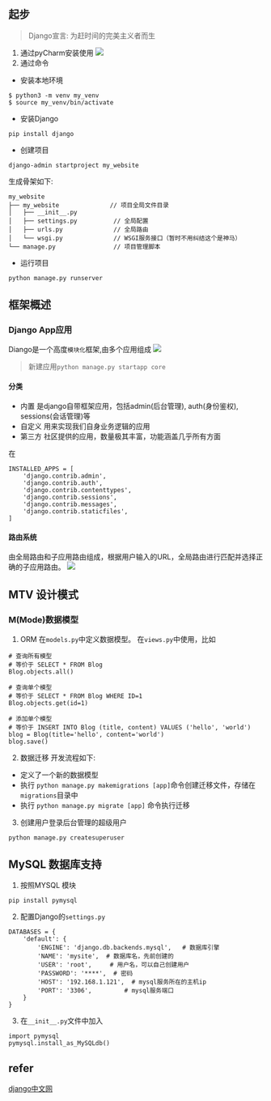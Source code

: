 ## 起步
> Django宣言: 为赶时间的完美主义者而生
1. 通过pyCharm安装使用
![](https://img.alicdn.com/imgextra/i3/O1CN01d9pkg922vPFjbPkzx_!!6000000007182-2-tps-1600-1244.png)
2. 通过命令
- 安装本地环境
```
$ python3 -m venv my_venv
$ source my_venv/bin/activate
```
- 安装Django
```
pip install django
```
- 创建项目
```
django-admin startproject my_website
```
生成骨架如下:
```
my_website
├── my_website              // 项目全局文件目录
│   ├── __init__.py
│   ├── settings.py          // 全局配置
│   ├── urls.py              // 全局路由
│   └── wsgi.py              // WSGI服务接口（暂时不用纠结这个是神马）
└── manage.py                // 项目管理脚本
```
- 运行项目
```
python manage.py runserver
```
## 框架概述
### Django App应用
Diango是一个高度`模块化`框架,由多个应用组成
![](https://pic1.zhimg.com/80/v2-24bba003150f70abf341ca3a7d5328e4_1440w.jpg)
> 新建应用`python manage.py startapp core`
#### 分类
- 内置
是django自带框架应用，包括admin(后台管理), auth(身份鉴权), sessions(会话管理)等
- 自定义
用来实现我们自身业务逻辑的应用
- 第三方
社区提供的应用，数量极其丰富，功能涵盖几乎所有方面

在
```
INSTALLED_APPS = [
    'django.contrib.admin',
    'django.contrib.auth',
    'django.contrib.contenttypes',
    'django.contrib.sessions',
    'django.contrib.messages',
    'django.contrib.staticfiles',
]
```

#### 路由系统
由全局路由和子应用路由组成，根据用户输入的URL，全局路由进行匹配并选择正确的子应用路由。
![](https://pic1.zhimg.com/80/v2-fc81b5da1f5163080a206bf464c1fb44_1440w.jpg)


## MTV 设计模式
### M(Mode)数据模型
1. ORM
在`models.py`中定义数据模型。
在`views.py`中使用，比如
```
# 查询所有模型
# 等价于 SELECT * FROM Blog
Blog.objects.all()

# 查询单个模型
# 等价于 SELECT * FROM Blog WHERE ID=1
Blog.objects.get(id=1)

# 添加单个模型
# 等价于 INSERT INTO Blog (title, content) VALUES ('hello', 'world')
blog = Blog(title='hello', content='world')
blog.save()
```
2. 数据迁移
开发流程如下:
- 定义了一个新的数据模型
- 执行 `python manage.py makemigrations [app]`命令创建迁移文件，存储在`migrations`目录中
- 执行 `python manage.py migrate [app]` 命令执行迁移

3. 创建用户登录后台管理的超级用户
```
python manage.py createsuperuser
```

## MySQL 数据库支持
1. 按照MYSQL 模块
```
pip install pymysql
```
2. 配置Django的`settings.py`
```
DATABASES = {
    'default': {
        'ENGINE': 'django.db.backends.mysql',   # 数据库引擎
        'NAME': 'mysite',  # 数据库名，先前创建的
        'USER': 'root',     # 用户名，可以自己创建用户
        'PASSWORD': '****',  # 密码
        'HOST': '192.168.1.121',  # mysql服务所在的主机ip
        'PORT': '3306',         # mysql服务端口
    }
}
```
3. 在`__init__.py`文件中加入
```
import pymysql
pymysql.install_as_MySQLdb()
```



## refer 
[django中文网](https://www.django.cn/course/show-20.html)